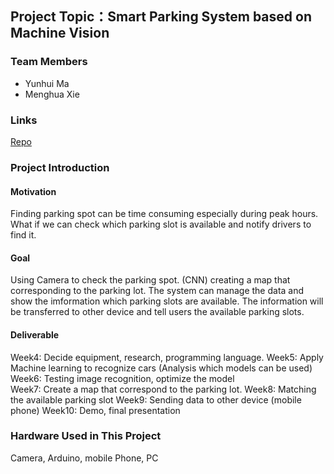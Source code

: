 ## Project Topic：Smart Parking System based on Machine Vision
### Team Members
* Yunhui Ma
* Menghua Xie
### Links
[Repo](https://github.com/MenghuaXie/MenghuaXie)
### Project Introduction
#### Motivation
Finding parking spot can be time consuming especially during peak hours.
What if we can check which parking slot is available and notify drivers to find it.

#### Goal
Using Camera to check the parking spot. (CNN) 
creating a map that corresponding to the parking lot.
The system can manage the data and show the imformation which parking slots are available.
The information will be transferred to other device and tell users the available parking slots.

#### Deliverable
Week4: Decide equipment, research, programming language.
Week5: Apply Machine learning to recognize cars (Analysis which models can be used)
Week6: Testing image recognition, optimize the model  
Week7: Create a map that correspond to the parking lot.
Week8: Matching the available parking slot
Week9: Sending data to other device (mobile phone)
Week10: Demo, final presentation

### Hardware Used in This Project
Camera, Arduino, mobile Phone, PC
